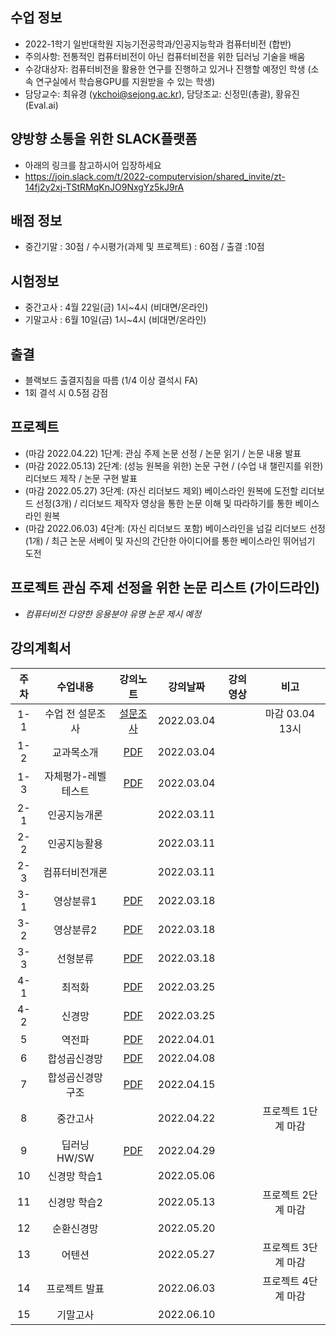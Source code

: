 
## 수업 정보
- 2022-1학기 일반대학원 지능기전공학과/인공지능학과 컴퓨터비전 (합반)
- 주의사항: 전통적인 컴퓨터비전이 아닌 컴퓨터비전을 위한 딥러닝 기술을 배움 
- 수강대상자: 컴퓨터비전을 활용한 연구를 진행하고 있거나 진행할 예정인 학생 (소속 연구실에서 학습용GPU를 지원받을 수 있는 학생)
- 담당교수: 최유경 (ykchoi@sejong.ac.kr), 담당조교: 신정민(총괄), 황유진(Eval.ai)

## 양방향 소통을 위한 SLACK플랫폼
- 아래의 링크를 참고하시어 입장하세요
- https://join.slack.com/t/2022-computervision/shared_invite/zt-14fj2y2xj-TStRMqKnJO9NxgYz5kJ9rA


## 배점 정보
- 중간기말 : 30점 / 수시평가(과제 및 프로젝트) : 60점 / 출결 :10점

## 시험정보
- 중간고사 : 4월 22일(금) 1시~4시 (비대면/온라인)
- 기말고사 : 6월 10일(금) 1시~4시 (비대면/온라인)

## 출결
- 블랙보드 출결지침을 따름 (1/4 이상 결석시 FA)
- 1회 결석 시 0.5점 감점


## 프로젝트
- (마감 2022.04.22) 1단계: 관심 주제 논문 선정 / 논문 읽기 / 논문 내용 발표
- (마감 2022.05.13) 2단계: (성능 원복을 위한) 논문 구현 / (수업 내 챌린지를 위한) 리더보드 제작 / 논문 구현 발표
- (마감 2022.05.27) 3단계: (자신 리더보드 제외) 베이스라인 원복에 도전할 리더보드 선정(3개) / 리더보드 제작자 영상을 통한 논문 이해 및 따라하기를 통한 베이스라인 원복
- (마감 2022.06.03) 4단계: (자신 리더보드 포함) 베이스라인을 넘길 리더보드 선정(1개) / 최근 논문 서베이 및 자신의 간단한 아이디어를 통한 베이스라인 뛰어넘기 도전 

## 프로젝트 관심 주제 선정을 위한 논문 리스트 (가이드라인)
- _컴퓨터비전 다양한 응용분야 유명 논문 제시 예정_


## 강의계획서
| 주차 | 수업내용 | 강의노트 | 강의날짜 | 강의영상 | 비고 | 
|:---:|:---:|:---:|:---:|:---:|:---:| 
|1-1| 수업 전 설문조사 | [설문조사](https://forms.gle/7KGFY31TN2DxgZpv6) | 2022.03.04 | | 마감 03.04 13시 |
|1-2| 교과목소개 | [PDF]() | 2022.03.04 | | |
|1-3| 자체평가-레벨테스트 | [PDF]() | 2022.03.04 | | |
|2-1| 인공지능개론  |  | 2022.03.11 | | |
|2-2| 인공지능활용  |  | 2022.03.11 | | |
|2-3| 컴퓨터비전개론 |  | 2022.03.11 | | |
|3-1|   영상분류1 | [PDF]() | 2022.03.18 | |  |
|3-2|   영상분류2 | [PDF]() | 2022.03.18 | |  |
|3-3|   선형분류   | [PDF]() | 2022.03.18 | |  |
|4-1|    최적화   | [PDF]() | 2022.03.25 | |  |
|4-2|    신경망   | [PDF]() | 2022.03.25 | |  |
| 5 |    역전파   | [PDF]() | 2022.04.01 | |  |
| 6 | 합성곱신경망  | [PDF]() | 2022.04.08 | |  |
| 7 | 합성곱신경망 구조 | [PDF]() | 2022.04.15 | |  |
| 8 | 중간고사 |  | 2022.04.22 |  | 프로젝트 1단계 마감 |
| 9 | 딥러닝 HW/SW | [PDF]() | 2022.04.29 | |  |
| 10 | 신경망 학습1 |  | 2022.05.06 | |  |
| 11 | 신경망 학습2 |  | 2022.05.13 | | 프로젝트 2단계 마감 |
| 12 | 순환신경망 |  | 2022.05.20 | |  |
| 13 |  어텐션 |  | 2022.05.27 | | 프로젝트 3단계 마감 |
| 14 |  프로젝트 발표 |  | 2022.06.03 | | 프로젝트 4단계 마감 |
| 15 |  기말고사 |  | 2022.06.10 | |  |









